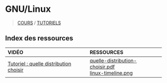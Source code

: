 # GNU/Linux

> [COURS](https://www.youtube.com/playlist?list=PLrSOXFDHBtfHKxuz6NySItyf4iSEcTw97) / [TUTORIELS](https://www.youtube.com/playlist?list=PLrSOXFDHBtfHKxuz6NySItyf4iSEcTw97)

## Index des ressources

|VIDÉO|RESSOURCES|
|:--|:--|
|[Tutoriel : quelle distribution choisir](https://youtu.be/6w2jBj8m7-8)|[quelle-distribution-choisir.pdf](https://github.com/jasonchampagne/FormationVideo/blob/master/Ressources/GNU-Linux/quelle-distribution-choisir.pdf)<br>[linux-timeline.png](https://github.com/jasonchampagne/FormationVideo/blob/master/Ressources/GNU-Linux/linux-timeline.png)|
